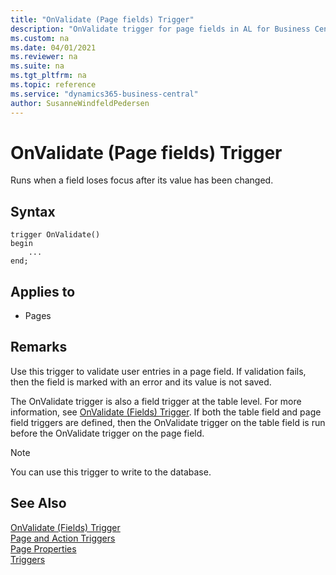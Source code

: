 ```yaml
---
title: "OnValidate (Page fields) Trigger"
description: "OnValidate trigger for page fields in AL for Business Central."
ms.custom: na
ms.date: 04/01/2021
ms.reviewer: na
ms.suite: na
ms.tgt_pltfrm: na
ms.topic: reference
ms.service: "dynamics365-business-central"
author: SusanneWindfeldPedersen
---
```


# OnValidate (Page fields) Trigger

Runs when a field loses focus after its value has been changed.  
  
## Syntax  
  
```AL
trigger OnValidate()
begin
    ...
end;
```  
  
## Applies to  
  
- Pages  
  
## Remarks

Use this trigger to validate user entries in a page field. If validation fails, then the field is marked with an error and its value is not saved.  
  
The OnValidate trigger is also a field trigger at the table level. For more information, see [OnValidate (Fields) Trigger](devenv-onvalidate-fields-trigger.md). If both the table field and page field triggers are defined, then the OnValidate trigger on the table field is run before the OnValidate trigger on the page field.  
  
> [!NOTE]  
> You can use this trigger to write to the database.

## See Also

[OnValidate (Fields) Trigger](devenv-onvalidate-fields-trigger.md)  
[Page and Action Triggers](devenv-page-and-action-triggers.md)  
[Page Properties](../properties/devenv-properties.md)  
[Triggers](devenv-triggers.md)
